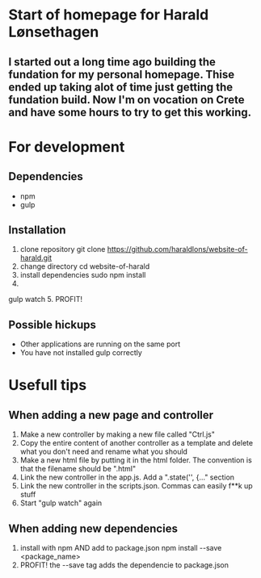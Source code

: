 # Start of homepage for Harald Lønsethagen

## I started out a long time ago building the fundation for my personal homepage. Thise ended up taking alot of time just getting the fundation build. Now I'm on vocation on Crete and have some hours to try to get this working.

# For development
## Dependencies
- npm
- gulp

## Installation
1. clone repository
git clone https://github.com/haraldlons/website-of-harald.git
2. change directory
cd website-of-harald
3. install dependencies
sudo npm install
4. 
gulp watch
5. PROFIT!

## Possible hickups
- Other applications are running on the same port
- You have not installed gulp correctly

# Usefull tips
## When adding a new page and controller
1. Make a new controller by making a new file called "<pageName>Ctrl.js"
2. Copy the entire content of another controller as a template and delete what you don't need and rename what you should
3. Make a new html file by putting it in the html folder. The convention is that the filename should be "<pageName>.html" 
4. Link the new controller in the app.js. Add a ".state('<controllerName>', {..." section
5. Link the new controller in the scripts.json. Commas can easily f**k up stuff
6. Start "gulp watch" again

## When adding new dependencies
1. install with npm AND add to package.json
npm install --save <package_name>
2. PROFIT!
the --save tag adds the dependencie to package.json

##